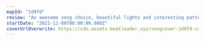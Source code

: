 ```yaml
---
mapId: "1d9fd"
review: "An awesome song choice, beautiful lights and interesting patterns that make you dance across all the difficulties make this map stand out."
startDate: "2021-11-08T00:00:00.000Z"
coverUrlOverwrite: https://cdn.assets.beatleader.xyz/songcover-1d9fd-cover.jpg
---
```

